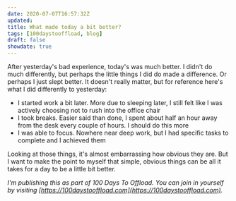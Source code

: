 ```yaml
---
date: 2020-07-07T16:57:32Z
updated:
title: What made today a bit better?
tags: [100daystooffload, blog]
draft: false
showdate: true
---
```


After yesterday's bad experience, today's was much better. I didn't do much differently, but perhaps the little things I did do made a difference. Or perhaps I just slept better. It doesn't really matter, but for reference here's what I did differently to yesterday:

* I started work a bit later. More due to sleeping later, I still felt like I was actively choosing not to rush into the office chair
* I took breaks. Easier said than done, I spent about half an hour away from the desk every couple of hours. I should do this more
* I was able to focus. Nowhere near deep work, but I had specific tasks to complete and I achieved them

Looking at those things, it's almost embarrassing how obvious they are. But I want to make the point to myself that simple, obvious things can be all it takes for a day to be a little bit better.

*I'm publishing this as part of 100 Days To Offload. You can join in yourself by visiting [https://100daystooffload.com](https://100daystooffload.com).*
